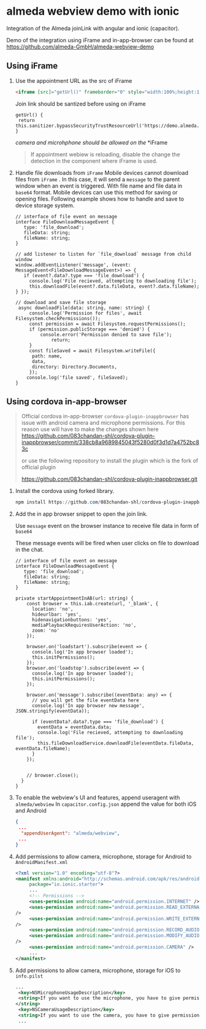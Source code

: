 # almeda webview demo with ionic



Integration of the Almeda joinLink with angular and ionic (capacitor).

Demo of the integration using iFrame and in-app-browser can be found at https://github.com/almeda-GmbH/almeda-webview-demo

## Using iFrame

1. Use the appointment URL as the src of iFrame

   ```html
   <iframe [src]="getUrl()" frameborder="0" style="width:100%;height:100%" scrolling="yes" allow="camera *;microphone *;"></iframe>
   ```

   Join link should be santized before using on iFrame

   ```tsx
   getUrl() {
   	return this.sanitizer.bypassSecurityTrustResourceUrl('https://demo.almeda.de/joinlink');
   }
   ```

   *camera* *and* *microhphone* *should be allowed on the* *iFrame

   > If appointment webiew is reloading, disable the change the detection in the component where iFrame is used.

2. Handle file downloads from `iFrame` Mobile devices cannot download files from `iFrame` . In this case, it will send a `message` to the parent window when an event is triggered. With file name and file data in `base64` format. Mobile devices can use this method for saving or opening files. Following example shows how to handle and save to device storage system.

   ```tsx
   // interface of file event on message
   interface FileDownloadMessageEvent {
      type: 'file_download';
      fileData: string;
      fileName: string;
   }
   
   // add listener to listen for `file_download` message from child window
   window.addEventListener('message', (event:
   MessageEvent<FileDownloadMessageEvent>) => {
      if (event?.data?.type === 'file_download') {
        console.log('File recieved, attempting to downloading file');
        this.downloadFile(event?.data.fileData, event?.data.fileName);
   } });
   
   // download and save file storage
    async downloadFile(data: string, name: string) {
        console.log('Permission for files', await Filesystem.checkPermissions());
        const permission = await Filesystem.requestPermissions();
        if (permission.publicStorage === 'denied') {
          	console.error('Permission denied to save file');
   				return; 
        }
        const fileSaved = await Filesystem.writeFile({
         path: name,
         data,
         directory: Directory.Documents,
   		});
       console.log('file saved', fileSaved);
   }
   ```



## Using cordova in-app-browser



> Official cordova in-app-browser `cordova-plugin-inappbrowser` has issue with android camera and microphone permissions. For this reason use will have to make the changes shown here https://github.com/083chandan-shl/cordova-plugin-inappbrowser/commit/338cb8a9689845043f5280d0f3d1d7a4752bc83c
>
> or use the following repository to install the plugin which is the fork of official plugin
>
> https://github.com/083chandan-shl/cordova-plugin-inappbrowser.git



1. Install the cordova using forked library.

   ```powershell
   npm install https://github.com/083chandan-shl/cordova-plugin-inappbrowser.git
   ```

2. Add the in app browser snippet to open the join link.

   Use `message` event on the browser instance to receive file data in form of `base64` 

   These message events will be fired when user clicks on file to download in the chat.

   ```tsx
   // interface of file event on message
   interface FileDownloadMessageEvent {
      type: 'file_download';
      fileData: string;
      fileName: string;
   }
   
   private startAppointmentInAB(url: string) {
       const browser = this.iab.create(url, '_blank', {
         location: 'no',
         hideurlbar: 'yes',
         hidenavigationbuttons: 'yes',
         mediaPlaybackRequiresUserAction: 'no',
         zoom: 'no'
       });
   
       browser.on('loadstart').subscribe(event => {
         console.log('In app browser loaded');
         this.initPermissions();
       });
       browser.on('loadstop').subscribe(event => {
         console.log('In app browser loaded');
         this.initPermissions();
       });
   
       browser.on('message').subscribe((eventData: any) => {
         // you will get the file eventData here
         console.log('In app browser new message', JSON.stringify(eventData));
         
         if (eventData?.data?.type === 'file_download') {
           eventData = eventData.data;
           console.log('File recieved, attempting to downloading file');
           this.fileDownloadService.downloadFile(eventData.fileData, eventData.fileName);
         }
       });
   
   
       // browser.close();
     }
   }
   ```





3. To enable the webview's UI and features, append useragent with `almeda/webview` In `capacitor.config.json` append the value for both iOS and Android

   ```json
   {
   	...
     "appendUserAgent": "almeda/webview",
   	... 
   }
   ```

4. Add permissions to allow camera, microphone, storage for Android to `AndroidManifest.xml`

   ```xml
   <?xml version="1.0" encoding="utf-8"?>
   <manifest xmlns:android="http://schemas.android.com/apk/res/android"
        package="io.ionic.starter">
        ...
        <!-- Permissions -->
        <uses-permission android:name="android.permission.INTERNET" />
        <uses-permission android:name="android.permission.READ_EXTERNAL_STORAGE"
   />
        <uses-permission android:name="android.permission.WRITE_EXTERNAL_STORAGE"
   />
        <uses-permission android:name="android.permission.RECORD_AUDIO" />
        <uses-permission android:name="android.permission.MODIFY_AUDIO_SETTINGS"
   />
        <uses-permission android:name="android.permission.CAMERA" />
        ...
   </manifest>
   ```

   

5. Add permissions to allow camera, microphone, storage for iOS to `info.pilst`

   ```xml
   ...
    <key>NSMicrophoneUsageDescription</key>
    <string>If you want to use the microphone, you have to give permission.
   </string>
    <key>NSCameraUsageDescription</key>
    <string>If you want to use the camera, you have to give permission.</string>
    ...
   ```




